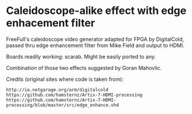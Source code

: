 # Caleidoscope-alike effect with edge enhacement filter

FreeFull's caleidoscope video generator adapted for FPGA
by DigitalCold, passed thru edge enhancement filter from
Mike Field and output to HDMI.

Boards readily working: scarab.
Might be easily ported to any.

Combination of those two effects suggested by Goran Mahovlic.

Credits (original sites where code is taken from):

    http://io.netgarage.org/arm/digitalcold
    https://github.com/hamsternz/Artix-7-HDMI-processing
    https://github.com/hamsternz/Artix-7-HDMI-processing/blob/master/src/edge_enhance.vhd
